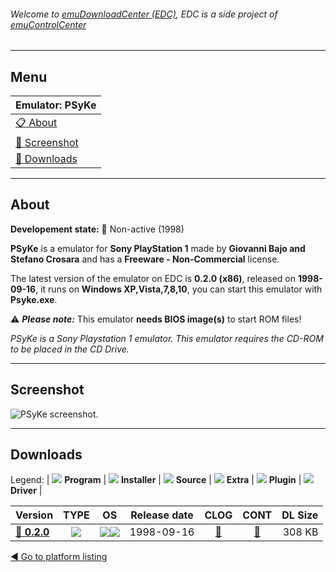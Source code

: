 ###### Welcome to [emuDownloadCenter (EDC)](https://github.com/PhoenixInteractiveNL/emuDownloadCenter/wiki/), EDC is a side project of [emuControlCenter](https://github.com/PhoenixInteractiveNL/emuControlCenter/wiki/)
***
## Menu
| **Emulator: PSyKe** |
|:---------|
| [:clipboard: About](#about) |
| [:sunrise: Screenshot](#screenshot) |
| [:floppy_disk: Downloads](#downloads) |
***
## About
**Developement state:** :red_circle: Non-active (1998)

**PSyKe** is a emulator for **Sony PlayStation 1** made by **Giovanni Bajo and Stefano Crosara** and has a **Freeware - Non-Commercial** license.

The latest version of the emulator on EDC is **0.2.0 (x86)**, released on **1998-09-16**, it runs on **Windows XP,Vista,7,8,10**, you can start this emulator with **Psyke.exe**.

:warning: _**Please note:**_ This emulator **needs BIOS image(s)** to start ROM files!

_PSyKe is a Sony Playstation 1 emulator. This emulator requires the CD-ROM to be placed in the CD Drive._
***
## Screenshot
![](https://raw.githubusercontent.com/PhoenixInteractiveNL/emuDownloadCenter/master/hooks/psyke/emulator_screen_01.jpg "PSyKe screenshot.")
***
## Downloads
Legend:
| ![](https://raw.githubusercontent.com/wiki/PhoenixInteractiveNL/emuDownloadCenter/images_misc/icon_program_24.png) **Program** | 
![](https://raw.githubusercontent.com/wiki/PhoenixInteractiveNL/emuDownloadCenter/images_misc/icon_installer_24.png) **Installer** | 
![](https://raw.githubusercontent.com/wiki/PhoenixInteractiveNL/emuDownloadCenter/images_misc/icon_source_code_24.png) **Source** | 
![](https://raw.githubusercontent.com/wiki/PhoenixInteractiveNL/emuDownloadCenter/images_misc/icon_extra_24.png) **Extra** | 
![](https://raw.githubusercontent.com/wiki/PhoenixInteractiveNL/emuDownloadCenter/images_misc/icon_plugin_24.png) **Plugin** | 
![](https://raw.githubusercontent.com/wiki/PhoenixInteractiveNL/emuDownloadCenter/images_misc/icon_driver_24.png) **Driver** | 
 
| Version | TYPE | OS | Release date | CLOG | CONT | DL Size |
|:--------|:----:|:--:|:------------:|:----:|:----:|--------:|
| [:floppy_disk: **0.2.0**](https://github.com/PhoenixInteractiveNL/edc-repo0005/raw/master/psyke/0.2.0.7z) | ![](https://raw.githubusercontent.com/wiki/PhoenixInteractiveNL/emuDownloadCenter/images_misc/icon_program_24.png) | ![](https://raw.githubusercontent.com/wiki/PhoenixInteractiveNL/emuDownloadCenter/images_misc/logo_windows_24.png)![](https://raw.githubusercontent.com/wiki/PhoenixInteractiveNL/emuDownloadCenter/images_misc/icon_32-bit_24.png) | 1998-09-16 | [:page_facing_up:](https://github.com/PhoenixInteractiveNL/edc-repo0005/blob/master/psyke/0.2.0_changelog.txt) | [:mag_right:](https://github.com/PhoenixInteractiveNL/edc-repo0005/blob/master/psyke/0.2.0_contents.txt) | 308 KB |

[:arrow_backward: Go to platform listing](https://github.com/PhoenixInteractiveNL/emuDownloadCenter/wiki/EDC-Platform-List)
